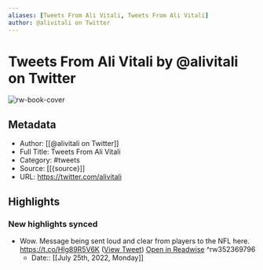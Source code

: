 ```yaml
---
aliases: [Tweets From Ali Vitali, Tweets From Ali Vitali]
author: @alivitali on Twitter
---
```

# Tweets From Ali Vitali by @alivitali on Twitter

![rw-book-cover](https://pbs.twimg.com/profile_images/1527423830947512331/21UbtXPr.jpg)

## Metadata
- Author: [[@alivitali on Twitter]]
- Full Title: Tweets From Ali Vitali
- Category: #tweets
- Source: [[{source}]]
- URL: https://twitter.com/alivitali

## Highlights
### New highlights synced
- Wow. Message being sent loud and clear from players to the NFL here. https://t.co/Hlg89R5V6K ([View Tweet](https://twitter.com/alivitali/status/1268717115089043458)) [Open in Readwise](https://readwise.io/open/352369796) ^rw352369796
    - Date:: [[July 25th, 2022, Monday]]
